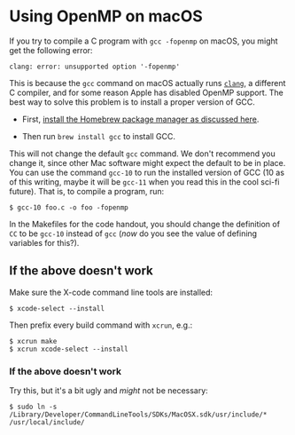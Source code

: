 # Using OpenMP on macOS

If you try to compile a C program with `gcc -fopenmp` on macOS, you might
get the following error:

```
clang: error: unsupported option '-fopenmp'
```

This is because the `gcc` command on macOS actually runs
[`clang`](https://clang.llvm.org/), a different C compiler, and for
some reason Apple has disabled OpenMP support.  The best way to solve
this problem is to install a proper version of GCC.

* First, [install the Homebrew package manager as discussed
  here](../../unix.md#homebrew).

* Then run `brew install gcc` to install GCC.

This will not change the default `gcc` command.  We don't recommend
you change it, since other Mac software might expect the default to be
in place.  You can use the command `gcc-10` to run the installed
version of GCC (10 as of this writing, maybe it will be `gcc-11` when
you read this in the cool sci-fi future).  That is, to compile a
program, run:

```
$ gcc-10 foo.c -o foo -fopenmp
```

In the Makefiles for the code handout, you should change the
definition of `CC` to be `gcc-10` instead of `gcc` (*now* do you see
the value of defining variables for this?).

## If the above doesn't work

Make sure the X-code command line tools are installed:

```
$ xcode-select --install
```

Then prefix every build command with `xcrun`, e.g.:

```
$ xcrun make
$ xcrun xcode-select --install
```

### If the above doesn't work

Try this, but it's a bit ugly and *might* not be necessary:

```
$ sudo ln -s /Library/Developer/CommandLineTools/SDKs/MacOSX.sdk/usr/include/* /usr/local/include/
```
